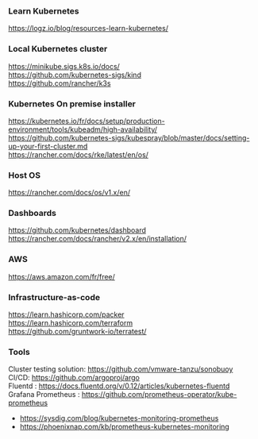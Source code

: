 ### Learn Kubernetes
https://logz.io/blog/resources-learn-kubernetes/

### Local Kubernetes cluster
https://minikube.sigs.k8s.io/docs/  
https://github.com/kubernetes-sigs/kind  
https://github.com/rancher/k3s  

### Kubernetes On premise installer
https://kubernetes.io/fr/docs/setup/production-environment/tools/kubeadm/high-availability/  
https://github.com/kubernetes-sigs/kubespray/blob/master/docs/setting-up-your-first-cluster.md  
https://rancher.com/docs/rke/latest/en/os/  

### Host OS
https://rancher.com/docs/os/v1.x/en/  

### Dashboards
https://github.com/kubernetes/dashboard  
https://rancher.com/docs/rancher/v2.x/en/installation/  

### AWS
https://aws.amazon.com/fr/free/  

### Infrastructure-as-code
https://learn.hashicorp.com/packer  
https://learn.hashicorp.com/terraform  
https://github.com/gruntwork-io/terratest/  

### Tools
Cluster testing solution: https://github.com/vmware-tanzu/sonobuoy  
CI/CD: https://github.com/argoproj/argo  
Fluentd : https://docs.fluentd.org/v/0.12/articles/kubernetes-fluentd  
Grafana Prometheus : https://github.com/prometheus-operator/kube-prometheus 
- https://sysdig.com/blog/kubernetes-monitoring-prometheus
- https://phoenixnap.com/kb/prometheus-kubernetes-monitoring
